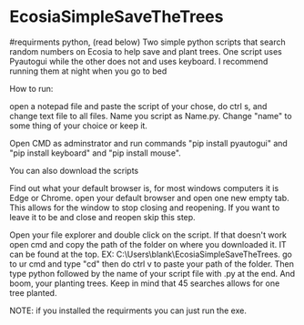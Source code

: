 # EcosiaSimpleSaveTheTrees
#requirments python, (read below)
Two simple python scripts that search random numbers on Ecosia to help save and plant trees. One script uses Pyautogui while the other does not and uses keyboard. I recommend running them at night when you go to bed 

How to run:

open a notepad file and paste the script of your chose, do ctrl s, and change text file to all files. Name you script as Name.py. Change "name" to some thing of your choice or keep it. 

Open CMD as adminstrator and run commands "pip install pyautogui" and "pip install keyboard" and "pip install mouse". 

You can also download the scripts

Find out what your default browser is, for most windows computers it is Edge or Chrome. open your default browser and open one new empty tab. This allows for the window to stop closing and reopening. If you want to leave it to be and close and reopen skip this step.

Open your file explorer and double click on the script. If that doesn't work open cmd and copy the path of the folder on where you downloaded it. IT can be found at the top. EX: C:\\Users\blank\EcosiaSimpleSaveTheTrees. go to ur cmd and type "cd" then do ctrl v to paste your path of the folder. Then type python followed by the name of your script file with .py at the end. And boom, your planting trees. Keep in mind that 45 searches allows for one tree planted.


NOTE: if you installed the requirments you can just run the exe.
